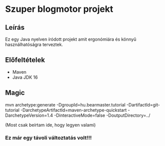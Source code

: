 # Szuper blogmotor projekt

## Leírás
Ez egy Java nyelven íródott projekt amit ergonómiára és könnyű használhatóságra terveztek.

## Előfeltételek
* Maven
* Java JDK 16

## Magic
mvn archetype:generate -DgroupId=hu.bearmaster.tutorial -DartifactId=git-tutorial -DarchetypeArtifactId=maven-archetype-quickstart -DarchetypeVersion=1.4 -DinteractiveMode=false -DoutputDirectory=../

(Most csak beírtam ide, hogy legyen valami)

### Ez már egy távoli változtatás volt!!!
